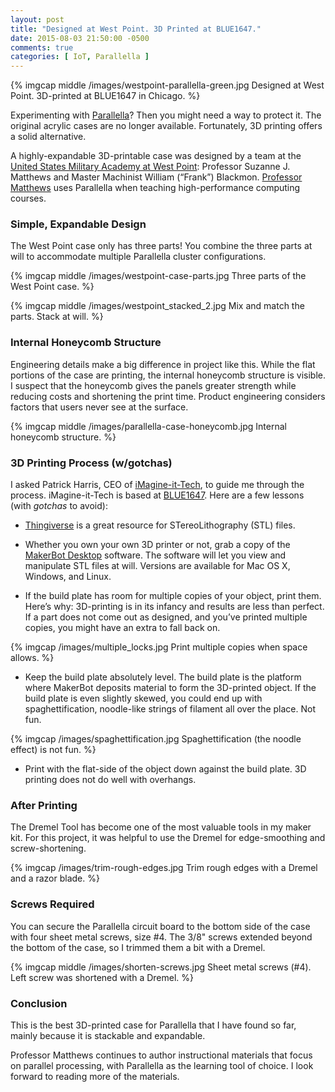 ```yaml
---
layout: post
title: "Designed at West Point. 3D Printed at BLUE1647."
date: 2015-08-03 21:50:00 -0500
comments: true
categories: [ IoT, Parallella ]
---
```

{% imgcap middle /images/westpoint-parallella-green.jpg Designed at West Point. 3D-printed at BLUE1647 in Chicago. %}

Experimenting with [Parallella](/blog/2014/07/07/parallella-quick-start-guide-with-gotchas/)? Then you might need a way to protect it. The original acrylic cases are no longer available. Fortunately, 3D printing offers a solid alternative.

A highly-expandable 3D-printable case was designed by a team at the [United States Military Academy at West Point](http://westpoint.edu): Professor Suzanne J. Matthews and Master Machinist William (“Frank”) Blackmon. [Professor Matthews](http://www.suzannejmatthews.com/teaching.html) uses Parallella when teaching high-performance computing courses.
<!--more-->
### Simple, Expandable Design
The West Point case only has three parts! You combine the three parts at will to accommodate multiple Parallella cluster configurations. 

{% imgcap middle /images/westpoint-case-parts.jpg Three parts of the West Point case. %}

{% imgcap middle /images/westpoint_stacked_2.jpg Mix and match the parts. Stack at will. %}

### Internal Honeycomb Structure
Engineering details make a big difference in project like this. While the flat portions of the case are printing, the internal honeycomb structure is visible. I suspect that the honeycomb gives the panels greater strength while reducing costs and shortening the print time. Product engineering considers factors that users never see at the surface.

{% imgcap middle /images/parallella-case-honeycomb.jpg Internal honeycomb structure. %}

### 3D Printing Process (w/gotchas)
I asked Patrick Harris, CEO of [iMagine-it-Tech](http://imagine-it-tech.com), to guide me through the process. iMagine-it-Tech is based at [BLUE1647](http://blue1647.com). Here are a few lessons (with _gotchas_ to avoid):

* [Thingiverse](http://www.thingiverse.com/thing:892684) is a great resource for STereoLithography (STL) files.

* Whether you own your own 3D printer or not, grab a copy of the [MakerBot Desktop](http://www.makerbot.com/desktop) software. The software will let you view and manipulate STL files at will. Versions are available for Mac OS X, Windows, and Linux. 

* If the build plate has room for multiple copies of your object, print them. Here’s why: 3D-printing is in its infancy and results are less than perfect. If a part does not come out as designed, and you’ve printed multiple copies, you might have an extra to fall back on.

{% imgcap /images/multiple_locks.jpg Print multiple copies when space allows. %}

* Keep the build plate absolutely level. The build plate is the platform where MakerBot deposits material to form the 3D-printed object. If the build plate is even slightly skewed, you could end up with spaghettification, noodle-like strings of filament all over the place. Not fun.

{% imgcap /images/spaghettification.jpg Spaghettification (the noodle effect) is not fun. %}

* Print with the flat-side of the object down against the build plate. 3D printing does not do well with overhangs.

### After Printing
The Dremel Tool has become one of the most valuable tools in my maker kit. For this project, it was helpful to use the Dremel for edge-smoothing and screw-shortening.

{% imgcap /images/trim-rough-edges.jpg Trim rough edges with a Dremel and a razor blade. %}

### Screws Required
You can secure the Parallella circuit board to the bottom side of the case with four sheet metal screws, size #4. The 3/8" screws extended beyond the bottom of the case, so I trimmed them a bit with a Dremel.

{% imgcap middle /images/shorten-screws.jpg Sheet metal screws (#4). Left screw was shortened with a Dremel. %}

### Conclusion
This is the best 3D-printed case for Parallella that I have found so far, mainly because it is stackable and expandable. 

Professor Matthews continues to author instructional materials that focus on parallel processing, with Parallella as the learning tool of choice. I look forward to reading more of the materials.
